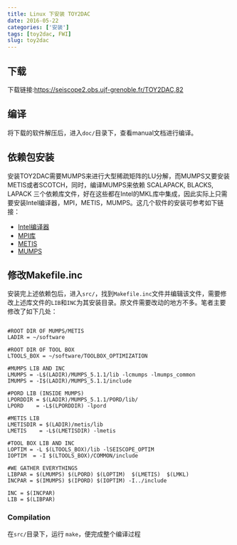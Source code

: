 ```yaml
---
title: Linux 下安装 TOY2DAC
date: 2016-05-22
categories: ['安装']
tags: [toy2dac, FWI]
slug: toy2dac
---
```


## 下载

下载链接:<https://seiscope2.obs.ujf-grenoble.fr/TOY2DAC,82>

## 编译

将下载的软件解压后，进入`doc/`目录下，查看manual文档进行编译。

## 依赖包安装

安装TOY2DAC需要MUMPS来进行大型稀疏矩阵的LU分解，而MUMPS又要安装METIS或者SCOTCH，同时，编译MUMPS来依赖 SCALAPACK, BLACKS, LAPACK 三个依赖库文件，好在这些都在Intel的MKL库中集成，因此实际上只需要安装Intel编译器，MPI，METIS，MUMPS。这几个软件的安装可参考如下链接：

- [Intel编译器](https://blog.seisman.info/intel-non-commercial-software/)
- [MPI库](http://blog.nickwhyy.top/mpich)
- [METIS](http://blog.nickwhyy.top/metis)
- [MUMPS](http://blog.nickwhyy.top/mumps)


## 修改Makefile.inc

安装完上述依赖包后，进入`src/`，找到`Makefile.inc`文件并编辑该文件，需要修改上述库文件的`LIB`和`INC`为其安装目录。原文件需要改动的地方不多。笔者主要修改了如下几处：

``` {.makefile}

#ROOT DIR OF MUMPS/METIS
LADIR = ~/software

#ROOT DIR OF TOOL BOX
LTOOLS_BOX = ~/software/TOOLBOX_OPTIMIZATION

#MUMPS LIB AND INC
LMUMPS = -L$(LADIR)/MUMPS_5.1.1/lib -lcmumps -lmumps_common
IMUMPS = -I$(LADIR)/MUMPS_5.1.1/include

#PORD LIB (INSIDE MUMPS)
LPORDDIR = $(LADIR)/MUMPS_5.1.1/PORD/lib/
LPORD    = -L$(LPORDDIR) -lpord

#METIS LIB
LMETISDIR = $(LADIR)/metis/lib
LMETIS    = -L$(LMETISDIR) -lmetis

#TOOL BOX LIB AND INC
LOPTIM = -L $(LTOOLS_BOX)/lib -lSEISCOPE_OPTIM
IOPTIM  = -I $(LTOOLS_BOX)/COMMON/include

#WE GATHER EVERYTHINGS
LIBPAR = $(LMUMPS) $(LPORD) $(LOPTIM)  $(LMETIS)  $(LMKL)
INCPAR = $(IMUMPS) $(IPORD) $(IOPTIM) -I../include

INC = $(INCPAR)
LIB = $(LIBPAR)

```

### Compilation

在`src/`目录下，运行 `make`，便完成整个编译过程




